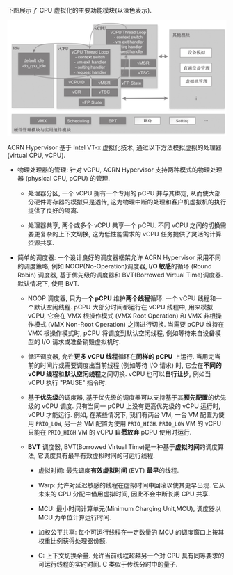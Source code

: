 
下图展示了 CPU 虚拟化的主要功能模块(以深色表示)​.

![2024-11-03-22-33-08.png](./images/2024-11-03-22-33-08.png)

ACRN Hypervisor 基于 Intel VT-x 虚拟化技术, 通过以下方法模拟虚拟的处理器(virtual CPU, vCPU).

* 物理处理器的管理: 针对 vCPU, ACRN Hypervisor 支持两种模式的物理处理器 (physical CPU, pCPU) 的管理.

  * 处理器分区, 一个 vCPU 拥有一个专用的 pCPU 并与其绑定, 从而使大部分硬件寄存器的模拟只是透传, 这为物理中断的处理和客户机虚拟机的执行提供了良好的隔离.

  * 处理器共享, 两个或多个 vCPU 共享一个 pCPU. 不同 vCPU 之间的切换需要更复杂的上下文切换, 这为低性能需求的 vCPU 任务提供了灵活的计算资源共享.

* 简单的调度器: 一个设计良好的调度器框架允许 ACRN Hypervisor 采用不同的调度策略, 例如 NOOP(No-Operation)调度器, **I/O 敏感**的循环 (Round Robin) 调度器, 基于优先级的调度器和 BVT(Borrowed Virtual Time)调度器. 默认情况下, 使用 BVT.

  * NOOP 调度器, 只为**一个 pCPU** 维护**两个线程**循环: 一个 vCPU 线程和一个默认空闲线程. pCPU 大部分时间都运行在 vCPU 线程中, 用来模拟 vCPU, 它会在 VMX 根操作模式 (VMX Root Operation) 和 VMX 非根操作模式 (VMX Non-Root Operation) 之间进行切换. 当需要 pCPU 维持在 VMX 根操作模式时, pCPU 将调度到默认空闲线程, 例如等待来自设备模型的 I/O 请求或准备销毁虚拟机时.

  * 循环调度器, 允许**更多 vCPU 线程**循环在**同样的 pCPU** 上运行. 当用完当前的时间片或需要调度出当前线程 (例如等待 I/O 请求) 时, 它会在**不同的 vCPU 线程**和**默认空闲线程**之间切换. vCPU 也可以**自行让步**, 例如当 vCPU 执行 "PAUSE" 指令时.

  * 基于**优先级**的调度器, 基于优先级的调度器可以支持基于其**预先配置**的优先级的 vCPU 调度. 只有当同一 pCPU 上没有更高优先级的 vCPU 运行时, vCPU 才能运行. 例如, 在某些情况下, 我们有两台 VM, 一台 VM 配置为使用 `PRIO_LOW`, 另一台 VM 配置为使用 `PRIO_HIGH`. `PRIO_LOW` VM 的 vCPU 只能在 `PRIO_HIGH` VM 的 vCPU **自愿放弃** pCPU 使用时运行.

  * **BVT** 调度器, BVT(Borrowed Virtual Time)是一种基于**虚拟时间**的调度算法, 它调度具有最早有效虚拟时间的可运行线程.

    * 虚拟时间: 最先调度**有效虚拟时间** (EVT) **最早**的线程.

    * Warp: 允许对延迟敏感的线程在虚拟时间中回滚以使其更早出现. 它从未来的 CPU 分配中借用虚拟时间, 因此不会中断长期 CPU 共享.

    * MCU: 最小时间计算单元(Minimum Charging Unit,MCU), 调度器以 MCU 为单位计算运行时间.

    * 加权公平共享: 每个可运行线程在一定数量的 MCU 的调度窗口上按其权重比例获得处理器份额.

    * C: 上下文切换余量. 允许当前线程超越另一个对 CPU 具有同等要求的可运行线程的实时时间. C 类似于传统分时中的量子.

